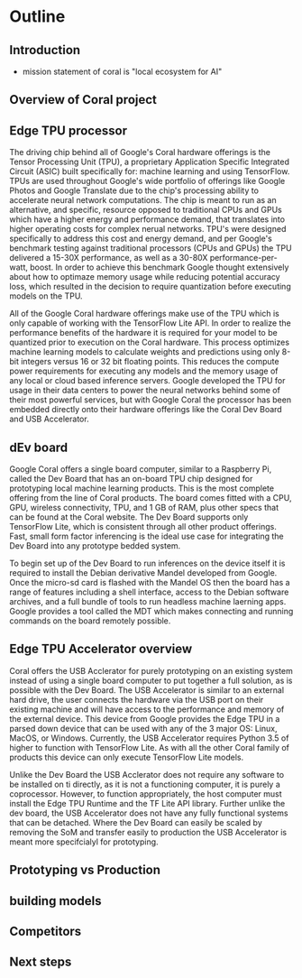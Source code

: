 # Outline 

## Introduction 
- mission statement of coral is "local ecosystem for AI"

## Overview of Coral project

<!-- - Hardware components (full complete, just chips)
- Software components  (TF lite)
-  -->

## Edge TPU processor

The driving chip behind all of Google's Coral hardware offerings is the Tensor Processing Unit (TPU), a proprietary Application Specific Integrated Circuit (ASIC) built specifically for: machine learning and using TensorFlow. TPUs are used throughout Google's wide portfolio of offerings like Google Photos and Google Translate due to the chip's processing ability to accelerate neural network computations. The chip is meant to run as an alternative, and specific, resource opposed to traditional CPUs and GPUs which have a higher energy and performance demand, that translates into higher operating costs for complex nerual networks. TPU's were designed specifically to address this cost and energy demand, and per Google's benchmark testing against traditional processors (CPUs and GPUs) the TPU delivered a 15-30X performance, as well as a 30-80X performance-per-watt, boost. In order to achieve this benchmark Google thought extensively about how to optimaze memory usage while reducing potential accuracy loss, which resulted in the decision to require quantization before executing models on the TPU.

All of the Google Coral hardware offerings make use of the TPU which is only capable of working with the TensorFlow Lite API. In order to realize the performance benefits of the hardware it is required for your model to be quantized prior to execution on the Coral hardware. This process optimizes machine learning models to calculate weights and predictions using only 8-bit integers versus 16 or 32 bit floating points. This reduces the compute power requirements for executing any models and the memory usage of any local or cloud based inference servers. Google developed the TPU for usage in their data centers to power the neural networks behind some of their most powerful services, but with Google Coral the processor has been embedded directly onto their hardware offerings like the Coral Dev Board and USB Accelerator. 



<!-- - Major hardware component for all of the devices
- what is an inference?
- runs vision models
	- what are vision models?
- inference latency, wtf???
	- vs cloud AI things??

- https://cloud.google.com/blog/products/gcp/an-in-depth-look-at-googles-first-tensor-processing-unit-tpu

https://coral.ai/technology/ -->

## dEv board

Google Coral offers a single board computer, similar to a Raspberry Pi, called the Dev Board that has an on-board TPU chip designed for prototyping local machine learning products. This is the most complete offering from the line of Coral products. The board comes fitted with a CPU, GPU, wireless connectivity, TPU, and 1 GB of RAM, plus other specs that can be found at the Coral website. The Dev Board supports only TensorFlow Lite, which is consistent through all other product offerings. Fast, small form factor inferencing is the ideal use case for integrating the Dev Board into any prototype bedded system. 

To begin set up of the Dev Board to run inferences on the device itself it is required to install the Debian derivative Mandel developed from Google. Once the micro-sd card is flashed with the Mandel OS then the board has a range of features including a shell interface, access to the Debian software archives, and a full bundle of tools to run headless machine laerning apps. Google provides a tool called the MDT which makes connecting and running commands on the board remotely possible.

<!-- TODO: maybe an example of using MDT? -->


 <!-- https://coral.ai/docs/dev-board/mdt/
- Debian Flacor Mendel 
	- optimatized for embedded systems
- headless ML applications?
	- do researhc ont eh architecture of an ML app
- parallel computing for multiple models

https://coral.ai/docs/dev-board/datasheet/ -->


## Edge TPU Accelerator overview 

Coral offers the USB Acclerator for purely prototyping on an existing system instead of using a single board computer to put together a full solution, as is possible with the Dev Board. The USB Accelerator is similar to an external hard drive, the user connects the hardware via the USB port on their existing machine and will have access to the performance and memory of the external device. This device from Google provides the Edge TPU in a parsed down device that can be used with any of the 3 major OS: Linux, MacOS, or Windows. Currently, the USB Accelerator requires Python 3.5 of higher to function with TensorFlow Lite. As with all the other Coral family of products this device can only execute TensorFlow Lite models. 

Unlike the Dev Board the USB Acclerator does not require any software to be installed on ti directly, as it is not a functioning computer, it is purely a coprocessor. However, to function appropriately, the host computer must install the Edge TPU Runtime and the TF Lite API library. Further unlike the dev board, the USB Accelerator does not have any fully functional systems that can be detached. Where the Dev Board can easily be scaled by removing the SoM and transfer easily to production the USB Accelerator is meant more specifcialyl for prototyping. 
<!-- - difference between training and inferences???
	- training involves use of a framework (tensorflow) and training datset
	- typically refers to creating an algorithm
	- inference is using a traing ML algorithm to make a prediction
	https://blogs.gartner.com/paul-debeasi/2019/02/14/training-versus-inference/
- this is an inference server
	- accepts input data directly, outputs the inferencer after running through a trained model
- on device training?
- IoT is a major player for advancement in this space -->

## Prototyping vs Production
<!-- 
- embedded systems are an optoins
- so are on prem network systems
- on device solutions often result in a reduction of pwoer for normal cloud applications of ML servers
https://simpliv.wordpress.com/2018/08/14/what-is-ai/?utm_campaign=News&utm_medium=Community&utm_source=DataCamp.com
- kety question: where shoudl I deploy my e ML infereence server in a distributed IoT system? -->

## building models
<!-- 
- converting tensorflow models to Tf lite
- wtf is the small runtime package to run the models
- wtf is quantizing a model
	-  benefits of quantizing is the reduce computation power and reduce the cost fo cloud computing, introduction of chips liek Coral make that possible 
	- specficalyl for dep learning 
	- Facebooks opens ource something
	- https://engineering.fb.com/ml-applications/fbgemm/
	- an inference server runs a model algorithm and returns the inference output
- possible for models that do image recog, bject detection, semantic seg, etc.
- training models is insanely compute instensive  -->

## Competitors 

<!-- - drawbacks to coral onyl accepts tensorflow  -->

## Next steps
<!-- 
- nexus of on device ML and cloud based ML with the added benefits of both 
- The fundamental element of heterogeneous computing is the idea that tasks can be performed on different types of hardware, and yield different performance and power efficiency.
	- opportuntiy to automate the hardware to run the inference if multiple options are available
	- why use CPU or DSP over a GPU when running models


https://developers.googleblog.com/2019/10/coral-moves-out-of-beta.html

https://qengineering.eu/google-corals-tpu-explained.html

https://www.makeuseof.com/tag/google-coral-dev-board-raspberry-pi/

https://coral.ai/docs/edgetpu/faq/#

https://coral.ai/about-coral/

https://coral.ai/technology/

https://blogs.nvidia.com/blog/2016/08/22/difference-deep-learning-training-inference-ai/ -->